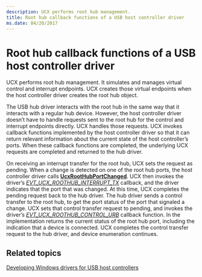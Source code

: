 ```yaml
---
description: UCX performs root hub management.
title: Root hub callback functions of a USB host controller driver
ms.date: 04/20/2017
---
```


# Root hub callback functions of a USB host controller driver


UCX performs root hub management. It simulates and manages virtual control and interrupt endpoints. UCX creates those virtual endpoints when the host controller driver creates the root hub object.

The USB hub driver interacts with the root hub in the same way that it interacts with a regular hub device. However, the host controller driver doesn’t have to handle requests sent to the root hub for the control and interrupt endpoints directly. UCX handles those requests. UCX invokes callback functions implemented by the host controller driver so that it can return relevant information about the current state of the host controller’s ports. When these callback functions are completed, the underlying UCX requests are completed and returned to the hub driver.

On receiving an interrupt transfer for the root hub, UCX sets the request as pending. When a change is detected on one of the root hub ports, the host controller driver calls [**UcxRootHubPortChanged**](/windows-hardware/drivers/ddi/ucxroothub/nf-ucxroothub-ucxroothubportchanged). UCX then invokes the driver’s [*EVT\_UCX\_ROOTHUB\_INTERRUPT\_TX*](/windows-hardware/drivers/ddi/ucxroothub/nc-ucxroothub-evt_ucx_roothub_interrupt_tx) callback, and the driver indicates that the port that was changed. At this time, UCX completes the pending request back to the hub driver. The hub driver sends a control transfer to the root hub, to get the port status of the port that signaled a change. UCX sets that control transfer request to pending, and invokes the driver’s [*EVT\_UCX\_ROOTHUB\_CONTROL\_URB*](/windows-hardware/drivers/ddi/ucxroothub/nc-ucxroothub-evt_ucx_roothub_control_urb) callback function. In the implementation returns the current status of the root hub port, including the indication that a device is connected. UCX completes the control transfer request to the hub driver, and device enumeration continues.

## Related topics
[Developing Windows drivers for USB host controllers](developing-windows-drivers-for-usb-host-controllers.md)
